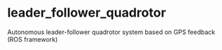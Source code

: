 # leader_follower_quadrotor
Autonomous leader-follower quadrotor system based on GPS feedback (ROS framework)
